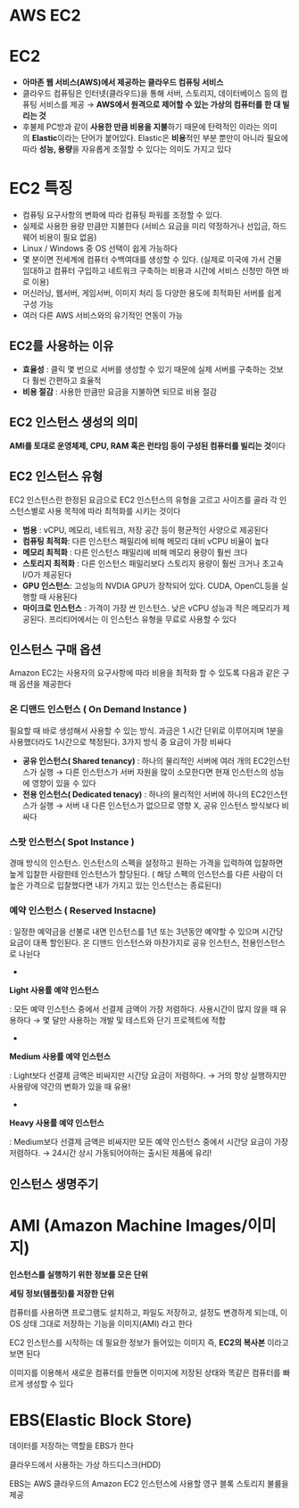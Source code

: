 # AWS EC2

# EC2

- **아마존 웹 서비스(AWS)에서 제공하는 클라우드 컴퓨팅 서비스**
- 클라우드 컴퓨팅은 인터넷(클라우드)을 통해 서버, 스토리지, 데이터베이스 등의 컴퓨팅 서비스를 제공 → **AWS에서 원격으로 제어할 수 있는 가상의 컴퓨터를 한 대 빌리는 것**
- 후불제 PC방과 같이 **사용한 만큼 비용을 지불**하기 때문에 탄력적인 이라는 의미의 **Elastic**이라는 단어가 붙어있다. Elastic은 **비용**적인 부분 뿐만이 아니라 필요에 따라 **성능, 용량**을 자유롭게 조절할 수 있다는 의미도 가지고 있다

# EC2 특징

- 컴퓨팅 요구사항의 변화에 따라 컴퓨팅 파워를 조정할 수 있다.
- 실제로 사용한 용량 만큼만 지불한다 (서비스 요금을 미리 약정하거나 선입금, 하드웨어 비용이 필요 없음)
- Linux / Windows 중 OS 선택이 쉽게 가능하다
- 몇 분이면 전세계에 컴퓨터 수백여대를 생성할 수 있다. (실제로 미국에 가서 건물 임대하고 컴퓨터 구입하고 네트워크 구축하는 비용과 시간에 서비스 신청만 하면 바로 이용)
- 머신러닝, 웹서버, 게임서버, 이미지 처리 등 다양한 용도에 최적화된 서버를 쉽게 구성 가능
- 여러 다른 AWS 서비스와의 유기적인 연동이 가능

## EC2를 사용하는 이유

- **효율성** : 클릭 몇 번으로 서버를 생성할 수 있기 때문에 실제 서버를 구축하는 것보다 훨씬 간편하고 효율적
- **비용 절감** : 사용한 만큼만 요금을 지불하면 되므로 비용 절감

## **EC2 인스턴스 생성의 의미**

**AMI를 토대로 운영체제, CPU, RAM 혹은 런타임 등이 구성된 컴퓨터를 빌리는 것**이다

## **EC2 인스턴스 유형**

EC2 인스턴스란 한정된 요금으로 EC2 인스턴스의 유형을 고르고 사이즈를 골라 각 인스턴스별로 사용 목적에 따라 최적화를 시키는 것이다

- **범용** : vCPU, 메모리, 네트워크, 저장 공간 등이 평균적인 사양으로 제공된다
- **컴퓨팅 최적화**: 다른 인스턴스 패밀리에 비해 메모리 대비 vCPU 비율이 높다
- **메모리 최적화** : 다른 인스턴스 패밀리에 비해 메모리 용량이 훨씬 크다
- **스토리지 최적화** : 다른 인스턴스 패밀리보다 스토리지 용량이 훨씬 크거나 초고속 I/O가 제공된다
- **GPU 인스턴스**: 고성능의 NVDIA GPU가 장착되어 있다. CUDA, OpenCL등을 실행할 때 사용된다
- **마이크로 인스턴스** : 가격이 가장 싼 인스턴스. 낮은 vCPU 성능과 적은 메모리가 제공된다. 프리티어에서는 이 인스턴스 유형을 무료로 사용할 수 있다

## **인스턴스 구매 옵션**

Amazon EC2는 사용자의 요구사항에 따라 비용을 최적화 할 수 있도록 다음과 같은 구매 옵션을 제공한다

### **온 디맨드 인스턴스** **( On Demand Instance )**

필요할 때 바로 생성해서 사용할 수 있는 방식. 과금은 1 시간 단위로 이루어지며 1분을 사용했더라도 1시간으로 책정된다. 3가지 방식 중 요금이 가장 비싸다

- **공유 인스턴스( Shared tenancy)** : 하나의 물리적인 서버에 여러 개의 EC2인스턴스가 실행 → 다른 인스턴스가 서버 자원을 많이 소모한다면 현재 인스턴스의 성능에 영향이 있을 수 있다
- **전용 인스턴스( Dedicated tenacy)** : 하나의 물리적인 서버에 하나의 EC2인스턴스가 실행 → 서버 내 다른 인스턴스가 없으므로 영향 X, 공유 인스턴스 방식보다 비싸다

### **스팟 인스턴스( Spot Instance )**

경매 방식의 인스턴스. 인스턴스의 스펙을 설정하고 원하는 가격을 입력하여 입찰하면 높게 입찰한 사람한테 인스턴스가 할당된다. ( 해당 스펙의 인스턴스를 다른 사람이 더 높은 가격으로 입찰했다면 내가 가지고 있는 인스턴스는 종료된다)

### **예약 인스턴스 ( Reserved Instacne)**

: 일정한 예약금을 선불로 내면 인스턴스를 1년 또는 3년동안 예약할 수 있으며 시간당 요금이 대폭 할인된다. 온 디맨드 인스턴스와 마찬가지로 공유 인스턴스, 전용인스턴스로 나뉜다

- 

**Light 사용률 예약 인스턴스**

: 모든 예약 인스턴스 중에서 선결제 금액이 가장 저렴하다. 사용시간이 많지 않을 때 유용하다 → 몇 달만 사용하는 개발 및 테스트와 단기 프로젝트에 적합

- 

**Medium 사용률 예약 인스턴스**

: Light보다 선결제 금액은 비싸지만 시간당 요금이 저렴하다. → 거의 항상 실행하지만 사용량에 약간의 변화가 있을 때 유용!

- 

**Heavy 사용률 예약 인스턴스**

: Medium보다 선결제 금액은 비싸지만 모든 예약 인스턴스 중에서 시간당 요금이 가장 저렴하다. → 24시간 상시 가동되어야하는 출시된 제품에 유리!

## 인스턴스 생명주기

# **AMI (Amazon Machine Images/이미지)**

**인스턴스를 실행하기 위한 정보를 모은 단위**

**세팅 정보(템플릿)를 저장한 단위**

컴퓨터를 사용하면 프로그램도 설치하고, 파일도 저장하고, 설정도 변경하게 되는데, 이 OS 상태 그대로 저장하는 기능을 이미지(AMI) 라고 한다

EC2 인스턴스를 시작하는 데 필요한 정보가 들어있는 이미지 즉, **EC2의 복사본** 이라고 보면 된다

이미지를 이용해서 새로운 컴퓨터를 만들면 이미지에 저장된 상태와 똑같은 컴퓨터를 빠르게 생성할 수 있다

# **EBS(Elastic Block Store)**

데이터를 저장하는 역할을 EBS가 한다

클라우드에서 사용하는 가상 하드디스크(HDD)

EBS는 AWS 클라우드의 Amazon EC2 인스턴스에 사용할 영구 블록 스토리지 불륨을 제공